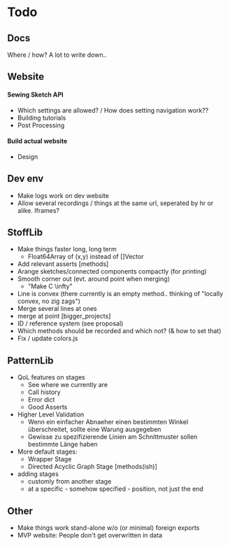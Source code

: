 # Todo

## Docs
Where / how?
A lot to write down..

## Website
#### Sewing Sketch API
- Which settings are allowed? / How does setting navigation work??
- Building tutorials
- Post Processing

#### Build actual website
- Design

## Dev env
- Make logs work on dev website
- Allow several recordings / things at the same url, seperated by hr or alike. Iframes?

## StoffLib
- Make things faster long, long term
    - Float64Array of (x,y) instead of []Vector
- Add relevant asserts
[methods]
- Arange sketches/connected components compactly (for printing)
- Smooth corner out (evt. around point when merging)
    - "Make C \infty"
- Line is convex (there currently is an empty method.. thinking of "locally convex, no zig zags")
- Merge several lines at ones
- merge at point
[bigger_projects]
- ID / reference system (see proposal)
- Which methods should be recorded and which not? (& how to set that)
- Fix / update colors.js

## PatternLib
- QoL features on stages
    - See where we currently are
    - Call history
    - Error dict
    - Good Asserts
- Higher Level Validation
    - Wenn ein einfacher Abnaeher einen bestimmten Winkel überschreitet, sollte eine Warung ausgegeben
    - Gewisse zu spezifizierende Linien am Schnittmuster sollen bestimmte Länge haben
- More default stages:
    - Wrapper Stage
    - Directed Acyclic Graph Stage
[methods(ish)]
- adding stages
    - customly from another stage
    - at a specific - somehow specified - position, not just the end

## Other
- Make things work stand-alone w/o (or minimal) foreign exports
- MVP website: People don't get overwritten in data